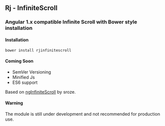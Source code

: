 ## Rj - InfiniteScroll


### Angular 1.x compatible Infinite Scroll with Bower style installation

#### Installation
`bower install rjinfinitescroll`

#### Coming Soon

* SemVer Versioning
* Minified Js
* ES6 support

Based on [ngInfiniteScroll](https://github.com/sroze/ngInfiniteScroll) by sroze.

#### Warning

The module is still under development and not recommended for production use.
